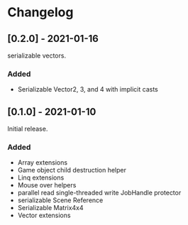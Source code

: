 # Changelog

## [0.2.0] - 2021-01-16

serializable vectors.

### Added

- Serializable Vector2, 3, and 4 with implicit casts

## [0.1.0] - 2021-01-10

Initial release.

### Added

- Array extensions
- Game object child destruction helper
- Linq extensions
- Mouse over helpers
- parallel read single-threaded write JobHandle protector
- serializable Scene Reference
- Serializable Matrix4x4
- Vector extensions
